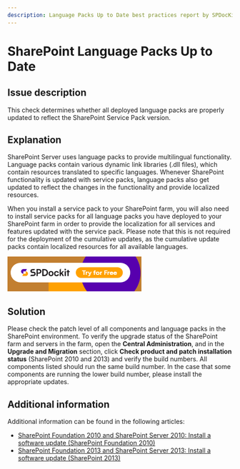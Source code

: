 ```yaml
---
description: Language Packs Up to Date best practices report by SPDocKit determines whether all deployed language packs are properly updated to reflect the SharePoint Service Pack version.
---
```


# SharePoint Language Packs Up to Date

## Issue description

This check determines whether all deployed language packs are properly updated to reflect the SharePoint Service Pack version.

## Explanation

SharePoint Server uses language packs to provide multilingual functionality. Language packs contain various dynamic link libraries \(.dll files\), which contain resources translated to specific languages. Whenever SharePoint functionality is updated with service packs, language packs also get updated to reflect the changes in the functionality and provide localized resources.

When you install a service pack to your SharePoint farm, you will also need to install service packs for all language packs you have deployed to your SharePoint farm in order to provide the localization for all services and features updated with the service pack. Please note that this is not required for the deployment of the cumulative updates, as the cumulative update packs contain localized resources for all available languages.

[![Download SPDocKit](../../.gitbook/assets/spdockit-download.png)](http://bit.ly/2US0Zna)

## Solution

Please check the patch level of all components and language packs in the SharePoint environment. To verify the upgrade status of the SharePoint farm and servers in the farm, open the **Central Administration**, and in the **Upgrade and Migration** section, click **Check product and patch installation status** \(SharePoint 2010 and 2013\) and verify the build numbers. All components listed should run the same build number. In the case that some components are running the lower build number, please install the appropriate updates.

## Additional information

Additional information can be found in the following articles:

* [SharePoint Foundation 2010 and SharePoint Server 2010: Install a software update \(SharePoint Foundation 2010\)](https://technet.microsoft.com/en-us/library/ff806325%28v=office.14%29.aspx)
* [SharePoint Foundation 2013 and SharePoint Server 2013: Install a software update \(SharePoint 2013\)](https://technet.microsoft.com/en-us/library/ff806338.aspx) 

